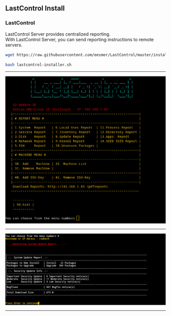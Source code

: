 ## LastControl Install
### LastControl
LastControl Server provides centralized reporting.<br>
With LastControl Server, you can send reporting instructions to remote servers.<br>
```bash
wget https://raw.githubusercontent.com/eesmer/LastControl/master/installer/server/lastcontrol-installer.sh
```
```bash
bash lastcontrol-installer.sh
```
---

![alt text](doc/images/LastControl_MainMenu.png "LastControl Reports TUI Screen")

---

![alt text](doc/images/tui_report-2.png "LastControl Reports TUI Screen")

---
